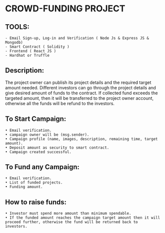 # CROWD-FUNDING PROJECT

## TOOLS:
    - Email Sign-up, Log-in and Verification ( Node Js & Express JS & Mongodb)
    - Smart Contract ( Solidity )
    - Frontend ( React JS )
    - Hardhat or Truffle
      
## Description:
The project owner can publish its project details and the required target amount needed. Different investors can go through the project details and give desired amount of funds to the contract. If collected fund exceeds the targeted amount, then it will be transferred to the project owner account, otherwise all the funds will be refund to the investors.

## To Start Campaign:
    • Email verification.
    • campaign owner will be (msg.sender).
    • Campaign profile (name, images, description, remaining time, target amount).
    • Deposit amount as security to smart contract.
    • Campaign created successful.

## To Fund any Campaign:
    • Email verification.
    • List of funded projects.
    • Funding amount.

## How to raise funds:
    • Investor must spend more amount than minimum spendable.
    • If the funded amount reaches the campaign target amount then it will proceed further, otherwise the fund will be returned back to investors.

